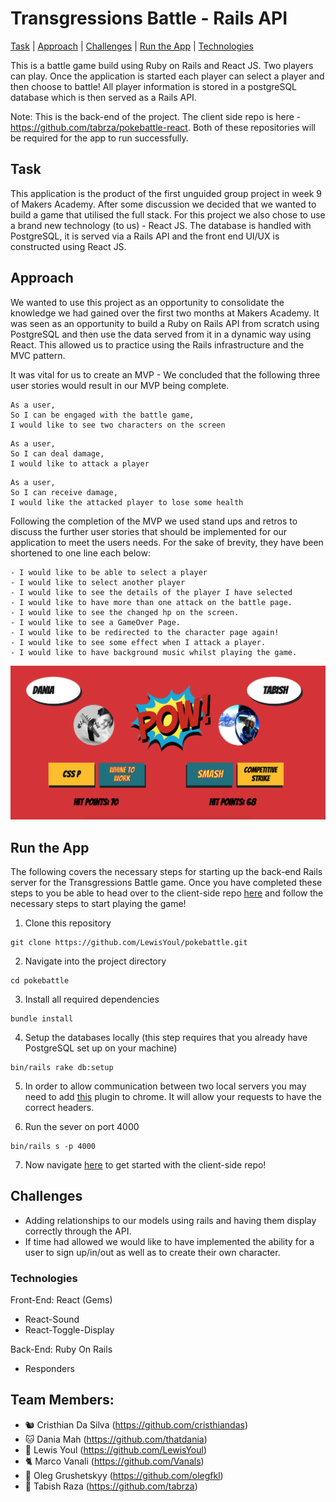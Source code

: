 # Transgressions Battle - Rails API

[Task](#task) | [Approach](#approach) | [Challenges](#challenges) | [Run the App](#demo) | [Technologies](#technologies)

This is a battle game build using Ruby on Rails and React JS. Two players can play. Once the application is started each player can select a player and then choose to battle! All player information is stored in a postgreSQL database which is then served as a Rails API.

Note: This is the back-end of the project. The client side repo is here - https://github.com/tabrza/pokebattle-react. Both of these repositories will be required for the app to run successfully.

## Task

This application is the product of the first unguided group project in week 9 of Makers Academy. After some discussion we decided that we wanted to build a game that utilised the full stack. For this project we also chose to use a brand new technology (to us) - React JS. The database is handled with PostgreSQL, it is served via a Rails API and the front end UI/UX is constructed using React JS.

## Approach

We wanted to use this project as an opportunity to consolidate the knowledge we had gained over the first two months at Makers Academy. It was seen as an opportunity to build a Ruby on Rails API from scratch using PostgreSQL and then use the data served from it in a dynamic way using React. This allowed us to practice using the Rails infrastructure and the MVC pattern.

It was vital for us to create an MVP - We concluded that the following three user stories would result in our MVP being complete.

```
As a user,
So I can be engaged with the battle game,
I would like to see two characters on the screen
```

```
As a user,
So I can deal damage,
I would like to attack a player
```

```
As a user,
So I can receive damage,
I would like the attacked player to lose some health  
```

Following the completion of the MVP we used stand ups and retros to discuss the further user stories that should be implemented for our application to meet the users needs. For the sake of brevity, they have been shortened to one line each below:

```
- I would like to be able to select a player
- I would like to select another player
- I would like to see the details of the player I have selected
- I would like to have more than one attack on the battle page.
- I would like to see the changed hp on the screen.
- I would like to see a GameOver Page.
- I would like to be redirected to the character page again!
- I would like to see some effect when I attack a player.
- I would like to have background music whilst playing the game.
```

![](public/uploads/player/image/home.png)

## Run the App

The following covers the necessary steps for starting up the back-end Rails server for the Transgressions Battle game.
Once you have completed these steps to you be able to head over to the client-side repo [here](https://github.com/tabrza/pokebattle-react) and follow the necessary steps to start playing the game!

1. Clone this repository
```
git clone https://github.com/LewisYoul/pokebattle.git
```

2.  Navigate into the project directory
```
cd pokebattle
```

3. Install all required dependencies
```
bundle install
```

4. Setup the databases locally (this step requires that you already have PostgreSQL set up on your machine)
```
bin/rails rake db:setup
```
5. In order to allow communication between two local servers you may need to add [this](https://chrome.google.com/webstore/detail/cors-toggle/jioikioepegflmdnbocfhgmpmopmjkim?hl=en) plugin to chrome. It will allow your requests to have the correct headers.

6. Run the sever on port 4000
```
bin/rails s -p 4000
```

7. Now navigate [here](https://github.com/tabrza/pokebattle-react) to get started with the client-side repo!

## Challenges

* Adding relationships to our models using rails and having them display correctly through the API.
* If time had allowed we would like to have implemented the ability for a user to sign up/in/out as well as to create their own character.

### Technologies

Front-End: React
 (Gems)
 - React-Sound
 - React-Toggle-Display

Back-End: Ruby On Rails
 - Responders






## Team Members:  

- 🐿 Cristhian Da Silva (https://github.com/cristhiandas)
- 🐱 Dania Mah (https://github.com/thatdania)
- 🐸 Lewis Youl (https://github.com/LewisYoul)
- 🐈 Marco Vanali (https://github.com/Vanals)
- 🐻 Oleg Grushetskyy (https://github.com/olegfkl)
- 🦅 Tabish Raza (https://github.com/tabrza)
